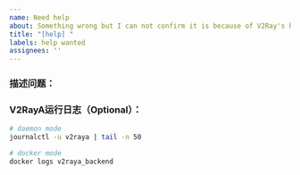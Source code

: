 ```yaml
---
name: Need help
about: Something wrong but I can not confirm it is because of V2Ray's bug.
title: "[help] "
labels: help wanted
assignees: ''
---
```


### 描述问题：

<!-- 在下方描述问题 -->



### V2RayA运行日志（Optional）：

 ```bash
 # daemon mode
 journalctl -u v2raya | tail -n 50
 
 # docker mode
 docker logs v2raya_backend
 ```
<!-- 在下方贴入运行日志 -->


